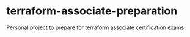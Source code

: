 # terraform-associate-preparation
Personal project to prepare for terraform associate certification exams
